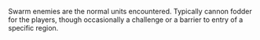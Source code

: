 Swarm enemies are the normal units encountered. 
Typically cannon fodder for the players, though occasionally a challenge or a barrier to entry of a specific region.